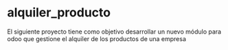 # alquiler_producto
El siguiente proyecto tiene como objetivo desarrollar un nuevo módulo para odoo que gestione el alquiler de los productos de una empresa